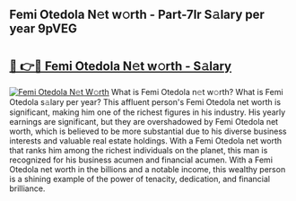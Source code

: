 ## Femi Otedola N𝚎t w𝚘rth - Part-7Ir S𝚊lary per year 9pVEG

# <h2><a href="http://gc1bkd.nevu.top/?p=Femi+Otedola">🔗 👉🔴 Femi Otedola N𝚎t w𝚘rth - S𝚊lary</a></h2>

[![Femi Otedola N𝚎t W𝚘rth](https://i.imgur.com/Oavwk0R.jpeg)](http://gc1bkd.nevu.top/?p=Femi+Otedola)
What is Femi Otedola n𝚎t w𝚘rth? What is Femi Otedola s𝚊lary per year?
This affluent person's Femi Otedola net worth is significant, making him one of the richest figures in his industry. His yearly earnings are significant, but they are overshadowed by Femi Otedola net worth, which is believed to be more substantial due to his diverse business interests and valuable real estate holdings. With a Femi Otedola net worth that ranks him among the richest individuals on the planet, this man is recognized for his business acumen and financial acumen. With a Femi Otedola net worth in the billions and a notable income, this wealthy person is a shining example of the power of tenacity, dedication, and financial brilliance.
